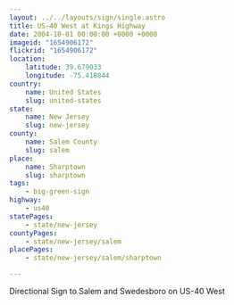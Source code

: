 ```yaml
---
layout: ../../layouts/sign/single.astro
title: US-40 West at Kings Highway
date: 2004-10-01 00:00:00 +0000 +0000
imageid: "1654906172"
flickrid: "1654906172"
location:
    latitude: 39.679033
    longitude: -75.418844
country:
    name: United States
    slug: united-states
state:
    name: New Jersey
    slug: new-jersey
county:
    name: Salem County
    slug: salem
place:
    name: Sharptown
    slug: sharptown
tags:
    - big-green-sign
highway:
    - us40
statePages:
    - state/new-jersey
countyPages:
    - state/new-jersey/salem
placePages:
    - state/new-jersey/salem/sharptown

---
```

Directional Sign to Salem and Swedesboro on US-40 West